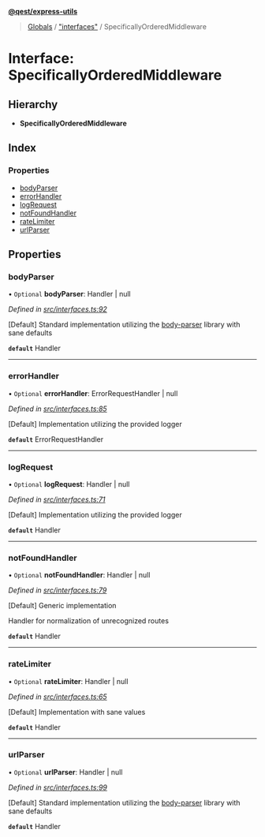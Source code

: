 **[@qest/express-utils](../README.md)**

> [Globals](../README.md) / ["interfaces"](../modules/_interfaces_.md) / SpecificallyOrderedMiddleware

# Interface: SpecificallyOrderedMiddleware

## Hierarchy

* **SpecificallyOrderedMiddleware**

## Index

### Properties

* [bodyParser](_interfaces_.specificallyorderedmiddleware.md#bodyparser)
* [errorHandler](_interfaces_.specificallyorderedmiddleware.md#errorhandler)
* [logRequest](_interfaces_.specificallyorderedmiddleware.md#logrequest)
* [notFoundHandler](_interfaces_.specificallyorderedmiddleware.md#notfoundhandler)
* [rateLimiter](_interfaces_.specificallyorderedmiddleware.md#ratelimiter)
* [urlParser](_interfaces_.specificallyorderedmiddleware.md#urlparser)

## Properties

### bodyParser

• `Optional` **bodyParser**: Handler \| null

*Defined in [src/interfaces.ts:92](https://github.com/qest-cz/express-utils/blob/4a9edb6/src/interfaces.ts#L92)*

[Default] Standard implementation utilizing the [body-parser](https://www.npmjs.com/package/body-parser)
library with sane defaults

**`default`** Handler

___

### errorHandler

• `Optional` **errorHandler**: ErrorRequestHandler \| null

*Defined in [src/interfaces.ts:85](https://github.com/qest-cz/express-utils/blob/4a9edb6/src/interfaces.ts#L85)*

[Default] Implementation utilizing the provided logger

**`default`** ErrorRequestHandler

___

### logRequest

• `Optional` **logRequest**: Handler \| null

*Defined in [src/interfaces.ts:71](https://github.com/qest-cz/express-utils/blob/4a9edb6/src/interfaces.ts#L71)*

[Default] Implementation utilizing the provided logger

**`default`** Handler

___

### notFoundHandler

• `Optional` **notFoundHandler**: Handler \| null

*Defined in [src/interfaces.ts:79](https://github.com/qest-cz/express-utils/blob/4a9edb6/src/interfaces.ts#L79)*

[Default] Generic implementation

Handler for normalization of unrecognized routes

**`default`** Handler

___

### rateLimiter

• `Optional` **rateLimiter**: Handler \| null

*Defined in [src/interfaces.ts:65](https://github.com/qest-cz/express-utils/blob/4a9edb6/src/interfaces.ts#L65)*

[Default] Implementation with sane values

**`default`** Handler

___

### urlParser

• `Optional` **urlParser**: Handler \| null

*Defined in [src/interfaces.ts:99](https://github.com/qest-cz/express-utils/blob/4a9edb6/src/interfaces.ts#L99)*

[Default] Standard implementation utilizing the [body-parser](https://www.npmjs.com/package/body-parser)
library with sane defaults

**`default`** Handler

